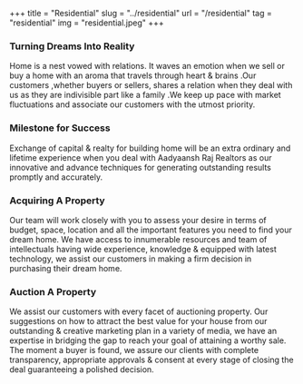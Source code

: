 +++
title = "Residential"
slug = "../residential"
url = "/residential"
tag = "residential"
img = "residential.jpeg"
+++

### Turning Dreams Into Reality
Home is a nest vowed with relations. It waves an emotion when we sell or buy a home with an aroma that travels through heart & brains .Our customers ,whether buyers or sellers, shares a relation when they deal with us as they are indivisible part like a family .We keep up pace with market fluctuations and associate our customers with the utmost priority.

### Milestone for Success
Exchange of capital & realty for building home will be an extra ordinary and lifetime experience when you deal with Aadyaansh Raj Realtors as our innovative and advance techniques for generating outstanding results promptly and accurately.

### Acquiring A Property
Our team will work closely with you to assess your desire in terms of budget, space, location and all the important features you need to find your dream home. We have access to innumerable resources and team of intellectuals having wide experience, knowledge & equipped with latest technology, we assist our customers in making a firm decision in purchasing their dream home.

### Auction A Property
We assist our customers with every facet of auctioning property. Our suggestions on how to attract the best value for your house from our outstanding & creative marketing plan in a variety of media, we have an expertise in bridging the gap to reach your goal of attaining a worthy sale.  The moment a buyer is found, we assure our clients with complete transparency, appropriate approvals & consent at every stage of closing the deal guaranteeing a polished decision.